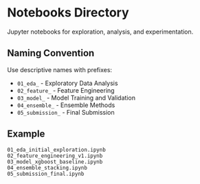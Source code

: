 # Notebooks Directory

Jupyter notebooks for exploration, analysis, and experimentation.

## Naming Convention

Use descriptive names with prefixes:

- `01_eda_` - Exploratory Data Analysis
- `02_feature_` - Feature Engineering
- `03_model_` - Model Training and Validation
- `04_ensemble_` - Ensemble Methods
- `05_submission_` - Final Submission

## Example

```
01_eda_initial_exploration.ipynb
02_feature_engineering_v1.ipynb
03_model_xgboost_baseline.ipynb
04_ensemble_stacking.ipynb
05_submission_final.ipynb
```
